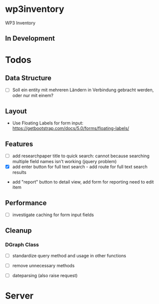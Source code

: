 # wp3inventory
WP3 Inventory

## In Development




# Todos

## Data Structure 

- [ ] Soll ein entity mit mehreren Ländern in Verbindung gebracht werden, oder nur mit einem?

## Layout

- Use Floating Labels for form input: https://getbootstrap.com/docs/5.0/forms/floating-labels/

## Features

- [ ] add researchpaper title to quick search: cannot because searching multiple field names isn't working (jquery problem)
- [x] add enter button for full text search
        - add route for full text search results

- add "report" button to detail view, add form for reporting need to edit item

## Performance

- [ ] investigate caching for form input fields

## Cleanup

### DGraph Class

- [ ] standardize query method and usage in other functions
- [ ] remove unnecessary methods
- [ ] dateparsing (also raise request)


# Server

